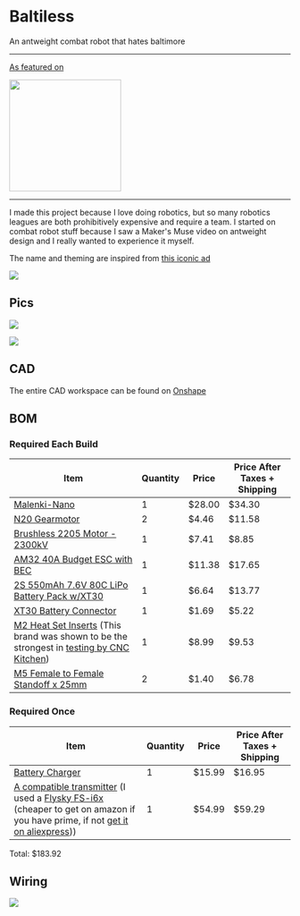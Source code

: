 # Baltiless
An antweight combat robot that hates baltimore

---

[As featured on](https://highway.hackclub.com/projects/kaympe20/baltiless)

[<img src="https://raw.githubusercontent.com/hackclub/highway/refs/heads/main/app/assets/images/logo.png" width=200>](https://highway.hackclub.com/projects/kaympe20/baltiless)

---

I made this project because I love doing robotics, but so many robotics leagues are both prohibitively expensive and require a team. I started on combat robot stuff because I saw a Maker's Muse video on antweight design and I really wanted to experience it myself.

The name and theming are inspired from [this iconic ad](https://www.youtube.com/watch?v=wQVhb4DxHnw)

[![](https://i3.ytimg.com/vi/4sZuN0xXWLc/hqdefault.jpg)](https://www.youtube.com/watch?v=wQVhb4DxHnw)

## Pics

![](https://hc-cdn.hel1.your-objectstorage.com/s/v3/5982ae5cbbcc90455a0833e227eb622d59dc08c7_image.png)

![](https://hc-cdn.hel1.your-objectstorage.com/s/v3/a4f5087364e2e8eb4b34a0c5059c02c197591d98_image.png)

## CAD

The entire CAD workspace can be found on [Onshape](https://cad.onshape.com/documents/90a72f74635ef8557d1759b8/w/d9ba49a82c021e2d515db92d/e/680649447d37402c596404bf?renderMode=0&uiState=686b2b2ea949966a701b1988)

## BOM

### Required Each Build

| Item | Quantity | Price | Price After Taxes + Shipping |
|------|----------|-------|------------------------------|
| [Malenki-Nano](https://turnabot.com/products/malenki-nano-integrated-6-channel-triple-electronic-speed-controller-receiver-combo) | 1 | $28.00 | $34.30
| [N20 Gearmotor](https://www.aliexpress.us/item/2251832836005412.html) | 2 | $4.46 | $11.58
| [Brushless 2205 Motor - 2300kV](https://www.aliexpress.us/item/3256807958524880.html) | 1 | $7.41 | $8.85
| [AM32 40A Budget ESC with BEC](https://www.aliexpress.us/item/3256807247202971.html) | 1 | $11.38 | $17.65
| [2S 550mAh 7.6V 80C LiPo Battery Pack w/XT30](https://hobbyking.com/en_us/550mah-2s-xt30-80c-lihv.html) | 1 | $6.64 | $13.77
| [XT30 Battery Connector](https://www.aliexpress.us/item/3256806414638022.html) | 1 | $1.69 | $5.22
| [M2 Heat Set Inserts](https://www.amazon.com/ruthex-Threaded-Insert-pieces-ultrasound/dp/B088QJG676) (This brand was shown to be the strongest in [testing by CNC Kitchen](https://youtu.be/G-UF4tv3Hvc?t=518))| 1 | $8.99 | $9.53
| [M5 Female to Female Standoff x 25mm](https://www.digikey.com/en/products/detail/w%C3%BCrth-elektronik/970300581/6174852) | 2 | $1.40 | $6.78

### Required Once

| Item | Quantity | Price | Price After Taxes + Shipping |
|------|----------|-------|------------------------------|
| [Battery Charger](https://www.amazon.com/SUPULSE-Battery-Charger-7-4-11-1V-B3V2/dp/B099K8XFG6) | 1 | $15.99 | $16.95
| [A compatible transmitter](https://docs.google.com/document/d/1de-4Ajfx2jMYSQTj5gIVWLmTVmklHdIL7C0gMfFrDcg/edit?tab=t.0#heading=h.6dq1mi1f62jf) (I used a [Flysky FS-i6x](https://www.amazon.com/DTXMX-Transmitter-Receiver-Channels-Quadcopter/dp/B0B69B3QCS) (cheaper to get on amazon if you have prime, if not [get it on aliexpress](https://www.aliexpress.us/item/3256808911086039.html))) | 1 | $54.99 | $59.29

Total: $183.92

## Wiring

![](https://hc-cdn.hel1.your-objectstorage.com/s/v3/7d46d17a818263359d3c035f1d49434a9e6517cc_wiring_diagram.png)